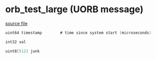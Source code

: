# orb_test_large (UORB message)



[source file](https://github.com/PX4/PX4-Autopilot/blob/main/msg/orb_test_large.msg)

```c
uint64 timestamp		# time since system start (microseconds)

int32 val

uint8[512] junk

```
